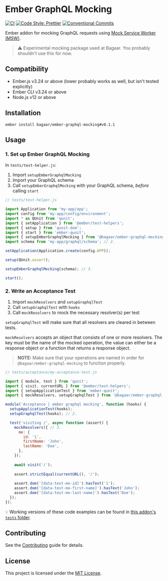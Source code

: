 # Ember GraphQL Mocking

[![CI](https://github.com/Bagaar/ember-graphql-mocking/workflows/CI/badge.svg)](https://github.com/Bagaar/ember-graphql-mocking/actions?query=workflow%3ACI)
[![Code Style: Prettier](https://img.shields.io/badge/code_style-prettier-ff69b4.svg)](https://github.com/prettier/prettier)
[![Conventional Commits](https://img.shields.io/badge/Conventional%20Commits-1.0.0-yellow.svg)](https://conventionalcommits.org)

Ember addon for mocking GraphQL requests using [Mock Service Worker (MSW)](https://github.com/mswjs/msw).

> :warning: Experimental mocking package used at Bagaar. You probably shouldn't use this for now.

## Compatibility

- Ember.js v3.24 or above (lower probably works as well, but isn't tested explicitly)
- Ember CLI v3.24 or above
- Node.js v12 or above

## Installation

```shell
ember install bagaar/ember-graphql-mocking#v0.1.1
```

## Usage

### 1. Set up Ember GraphQL Mocking

In `tests/test-helper.js`:
1. Import `setupEmberGraphqlMocking`
2. Import your GraphQL schema
3. Call `setupEmberGraphqlMocking` with your GraphQL schema, _before_ calling `start`

```javascript
// tests/test-helper.js

import Application from 'my-app/app';
import config from 'my-app/config/environment';
import * as QUnit from 'qunit';
import { setApplication } from '@ember/test-helpers';
import { setup } from 'qunit-dom';
import { start } from 'ember-qunit';
import { setupEmberGraphqlMocking } from '@bagaar/ember-graphql-mocking/test-support'; // 1.
import schema from 'my-app/graphql/schema'; // 2.

setApplication(Application.create(config.APP));

setup(QUnit.assert);

setupEmberGraphqlMocking(schema); // 3.

start();
```

### 2. Write an Acceptance Test

1. Import `mockResolvers` and `setupGraphqlTest`
2. Call `setupGraphqlTest` with `hooks`
3. Call `mockResolvers` to mock the necessary resolver(s) per test

`setupGraphqlTest` will make sure that all resolvers are cleared in between tests.

`mockResolvers` accepts an object that consists of one or more resolvers. The key must be the name of the mocked operation, the value can either be a response object _or_ a function that returns a response object.

> **NOTE:** Make sure that your operations are named in order for `@bagaar/ember-graphql-mocking` to function properly.

```javascript
// tests/acceptance/my-acceptance-test.js

import { module, test } from 'qunit';
import { visit, currentURL } from '@ember/test-helpers';
import { setupApplicationTest } from 'ember-qunit';
import { mockResolvers, setupGraphqlTest } from '@bagaar/ember-graphql-mocking/test-support'; // 1.

module('Acceptance | ember graphql mocking', function (hooks) {
  setupApplicationTest(hooks);
  setupGraphqlTest(hooks); // 2.

  test('visiting /', async function (assert) {
    mockResolvers({ // 3.
      me: {
        id: '1',
        firstName: 'John',
        lastName: 'Doe',
      },
    });
    
    await visit('/');
    
    assert.strictEqual(currentURL(), '/');
    
    assert.dom('[data-test-me-id]').hasText('1');
    assert.dom('[data-test-me-first-name]').hasText('John');
    assert.dom('[data-test-me-last-name]').hasText('Doe');
  });
});
```

💡 Working versions of these code examples can be found in [this addon's `tests` folder](./tests/).

## Contributing

See the [Contributing](CONTRIBUTING.md) guide for details.

## License

This project is licensed under the [MIT License](LICENSE.md).
